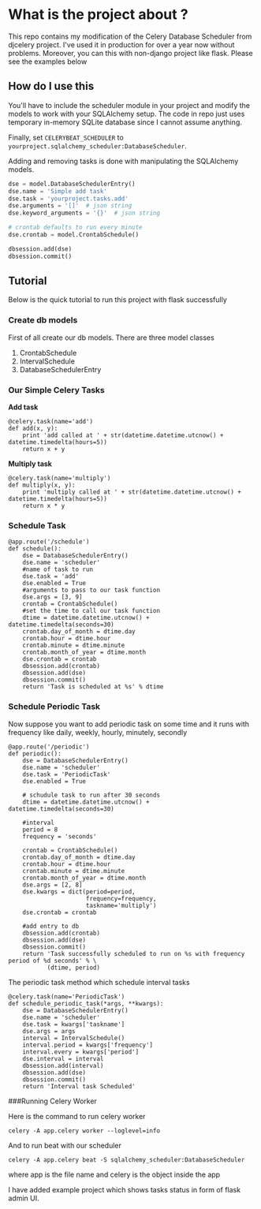 # What is the project about ?

This repo contains my modification of the Celery Database Scheduler from
djcelery project. I've used it in production for over a year now without
problems.
Moreover, you can this with non-django project like flask. Please see the examples below


## How do I use this

You'll have to include the scheduler module in your project and modify the
models to work with your SQLAlchemy setup. The code in repo just uses temporary
in-memory SQLite database since I cannot assume anything.

Finally, set `CELERYBEAT_SCHEDULER` to
`yourproject.sqlalchemy_scheduler:DatabaseScheduler`.

Adding and removing tasks is done with manipulating the SQLAlchemy models.

```python
dse = model.DatabaseSchedulerEntry()
dse.name = 'Simple add task'
dse.task = 'yourproject.tasks.add'
dse.arguments = '[]'  # json string
dse.keyword_arguments = '{}'  # json string

# crontab defaults to run every minute
dse.crontab = model.CrontabSchedule()

dbsession.add(dse)
dbsession.commit()
```
## Tutorial
Below is the quick tutorial to run this project with flask successfully

### Create db models

First of all create our db models. There are three model classes

1. CrontabSchedule
2. IntervalSchedule
3. DatabaseSchedulerEntry


### Our Simple Celery Tasks


**Add task**
```
@celery.task(name='add')
def add(x, y):
    print 'add called at ' + str(datetime.datetime.utcnow() + datetime.timedelta(hours=5))
    return x + y
```

**Multiply task**

```
@celery.task(name='multiply')
def multiply(x, y):
    print 'multiply called at ' + str(datetime.datetime.utcnow() + datetime.timedelta(hours=5))
    return x * y
```

### Schedule Task

```
@app.route('/schedule')
def schedule():
    dse = DatabaseSchedulerEntry()
    dse.name = 'scheduler'
    #name of task to run
    dse.task = 'add'
    dse.enabled = True
    #arguments to pass to our task function
    dse.args = [3, 9]
    crontab = CrontabSchedule()
    #set the time to call our task function
    dtime = datetime.datetime.utcnow() + datetime.timedelta(seconds=30)
    crontab.day_of_month = dtime.day
    crontab.hour = dtime.hour
    crontab.minute = dtime.minute
    crontab.month_of_year = dtime.month
    dse.crontab = crontab
    dbsession.add(crontab)
    dbsession.add(dse)
    dbsession.commit()
    return 'Task is scheduled at %s' % dtime
```


### Schedule Periodic Task


Now suppose you want to add periodic task on some time and it runs with frequency like daily, weekly, hourly, minutely, secondly

```
@app.route('/periodic')
def periodic():
    dse = DatabaseSchedulerEntry()
    dse.name = 'scheduler'
    dse.task = 'PeriodicTask'
    dse.enabled = True

    # schudule task to run after 30 seconds
    dtime = datetime.datetime.utcnow() + datetime.timedelta(seconds=30)

    #interval
    period = 8
    frequency = 'seconds'

    crontab = CrontabSchedule()
    crontab.day_of_month = dtime.day
    crontab.hour = dtime.hour
    crontab.minute = dtime.minute
    crontab.month_of_year = dtime.month
    dse.args = [2, 8]
    dse.kwargs = dict(period=period,
                      frequency=frequency,
                      taskname='multiply')
    dse.crontab = crontab

    #add entry to db
    dbsession.add(crontab)
    dbsession.add(dse)
    dbsession.commit()
    return 'Task successfully scheduled to run on %s with frequency period of %d seconds' % \
           (dtime, period)
```

The periodic task method which schedule interval tasks

```
@celery.task(name='PeriodicTask')
def schedule_periodic_task(*args, **kwargs):
    dse = DatabaseSchedulerEntry()
    dse.name = 'scheduler'
    dse.task = kwargs['taskname']
    dse.args = args
    interval = IntervalSchedule()
    interval.period = kwargs['frequency']
    interval.every = kwargs['period']
    dse.interval = interval
    dbsession.add(interval)
    dbsession.add(dse)
    dbsession.commit()
    return 'Interval task Scheduled'
```


###Running Celery Worker


Here is the command to run celery worker


`celery -A app.celery worker --loglevel=info`

And to run beat with our scheduler


`celery -A app.celery beat -S sqlalchemy_scheduler:DatabaseScheduler`

where app is the file name and celery is the object inside the app

I have added example project which shows tasks status in form of flask admin UI.
